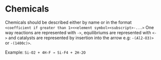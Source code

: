 Chemicals
==
Chemicals should be described either by name or in the format
`<coefficient if greater than 1><<element symbol><subscript>-...>`
One way reactions are represented with `->`, equilibriums are represented with `<->` and catalysts are represented by insertion into the arrow e.g: `-(Al2-O3)>` or `-(1400c)>`.

Example: `Si-O2 + 4H-F → Si-F4 + 2H-2O`
